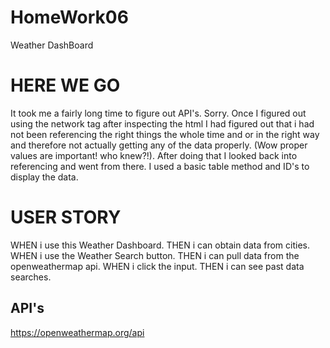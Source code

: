 # HomeWork06
Weather DashBoard

# HERE WE GO
It took me a fairly long time to figure out API's. Sorry. Once I figured out using the network tag after inspecting the html I had figured out that i had not been referencing the right things the whole time and or in the right way and therefore not actually getting any of the data properly. (Wow proper values are important! who knew?!). After doing that I looked back into referencing and went from there. I used a basic table method and ID's to display the data.

# USER STORY

WHEN i use this Weather Dashboard.
THEN i can obtain data from cities.
WHEN i use the Weather Search button.
THEN i can pull data from the openweathermap api.
WHEN i click the input.
THEN i can see past data searches.


## API's
https://openweathermap.org/api